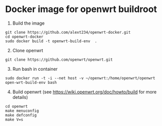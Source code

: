 # Docker image for openwrt buildroot

1. Build the image 

```
git clone https://github.com/alext234/openwrt-docker.git
cd openwrt-docker
sudo docker build -t openwrt-build-env  .
```


2. Clone openwrt

```
git clone https://github.com/openwrt/openwrt.git
```

3. Run bash in container

```
sudo docker run -t -i --net host -v ~/openwrt:/home/openwrt/openwrt open-wrt-build-env bash
```

4. Build openwrt 
(see https://wiki.openwrt.org/doc/howto/build for more details) 

```
cd openwrt
make menuconfig
make defconfig
make V=s
```
